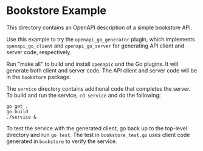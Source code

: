 # Bookstore Example

This directory contains an OpenAPI description of a simple bookstore API.

Use this example to try the `openapi_go_generator` plugin, which implements
`openapi_go_client` and `openapi_go_server` for generating API client and
server code, respectively.

Run "make all" to build and install `openapic` and the Go plugins.
It will generate both client and server code. The API client and
server code will be in the `bookstore` package.

The `service` directory contains additional code that completes the server.
To build and run the service, `cd service` and do the following:

    go get .
    go build
    ./service &

To test the service with the generated client, go back up to the top-level
directory and run `go test`. The test in `bookstore_test.go` uses client
code generated in `bookstore` to verify the service.
